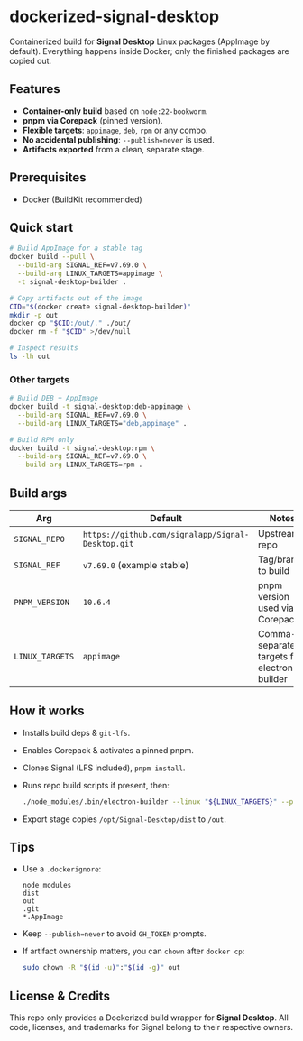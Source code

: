 # dockerized-signal-desktop

Containerized build for **Signal Desktop** Linux packages (AppImage by default). Everything happens inside Docker; only the finished packages are copied out.

## Features

- **Container-only build** based on `node:22-bookworm`.
- **pnpm via Corepack** (pinned version).
- **Flexible targets**: `appimage`, `deb`, `rpm` or any combo.
- **No accidental publishing**: `--publish=never` is used.
- **Artifacts exported** from a clean, separate stage.

## Prerequisites

- Docker (BuildKit recommended)

## Quick start

~~~bash
# Build AppImage for a stable tag
docker build --pull \
  --build-arg SIGNAL_REF=v7.69.0 \
  --build-arg LINUX_TARGETS=appimage \
  -t signal-desktop-builder .

# Copy artifacts out of the image
CID="$(docker create signal-desktop-builder)"
mkdir -p out
docker cp "$CID:/out/." ./out/
docker rm -f "$CID" >/dev/null

# Inspect results
ls -lh out
~~~

### Other targets

~~~bash
# Build DEB + AppImage
docker build -t signal-desktop:deb-appimage \
  --build-arg SIGNAL_REF=v7.69.0 \
  --build-arg LINUX_TARGETS="deb,appimage" .

# Build RPM only
docker build -t signal-desktop:rpm \
  --build-arg SIGNAL_REF=v7.69.0 \
  --build-arg LINUX_TARGETS=rpm .
~~~

## Build args

| Arg             | Default                                                | Notes                                      |
|-----------------|--------------------------------------------------------|--------------------------------------------|
| `SIGNAL_REPO`   | `https://github.com/signalapp/Signal-Desktop.git`      | Upstream repo                              |
| `SIGNAL_REF`    | `v7.69.0` (example stable)                             | Tag/branch to build                        |
| `PNPM_VERSION`  | `10.6.4`                                               | pnpm version used via Corepack             |
| `LINUX_TARGETS` | `appimage`                                             | Comma-separated targets for electron-builder |

## How it works

- Installs build deps & `git-lfs`.
- Enables Corepack & activates a pinned pnpm.
- Clones Signal (LFS included), `pnpm install`.
- Runs repo build scripts if present, then:

  ~~~bash
  ./node_modules/.bin/electron-builder --linux "${LINUX_TARGETS}" --publish=never
  ~~~

- Export stage copies `/opt/Signal-Desktop/dist` to `/out`.

## Tips

- Use a `.dockerignore`:

  ~~~
  node_modules
  dist
  out
  .git
  *.AppImage
  ~~~

- Keep `--publish=never` to avoid `GH_TOKEN` prompts.
- If artifact ownership matters, you can `chown` after `docker cp`:

  ~~~bash
  sudo chown -R "$(id -u)":"$(id -g)" out
  ~~~

## License & Credits

This repo only provides a Dockerized build wrapper for **Signal Desktop**. All code, licenses, and trademarks for Signal belong to their respective owners.
